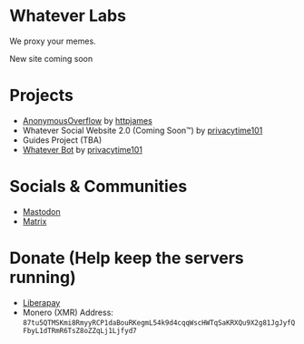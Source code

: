 # Whatever Labs

We proxy your memes.

New site coming soon


# Projects

- [AnonymousOverflow](https://github.com/httpjamesm/AnonymousOverflow) by [httpjames](https://httpjames.space)
- Whatever Social Website 2.0 (Coming Soon™️) by [privacytime101](https://github.com/privacytime101)
- Guides Project (TBA)
- [Whatever Bot](https://github.com/WhateverLabs/WhateverBot) by [privacytime101](https://github.com/privacytime101)


# Socials & Communities

- <a rel="me" href="https://noc.social/@whatever">Mastodon</a>
- [Matrix](https://matrix.to/#/#whatever:matrix.httpjames.space)


# Donate (Help keep the servers running)

- [Liberapay](https://liberapay.com/whateversocial)
- Monero (XMR) Address: `87tu5QTMSKmi8RmyyRCP1daBouRKegmL54k9d4cqqWscHWTqSaKRXQu9X2g81JgJyfQFbyL1dTRmR6TsZ8oZZqLj1Ljfyd7`
